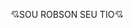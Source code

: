 💘SOU ROBSON SEU TIO💘

<!--
**matadordeporco9090/matadordeporco9090** is a ✨ _special_ ✨ repository because its `README.md` (this file) appears on your GitHub profile.

Here are some ideas to get you started:

- 🔭 I’m currently working on ...bar
- 🌱 I’m currently learning ...pensamento computacional
- 👯 I’m looking to collaborate on ...pra aula
- 🤔 I’m looking for help with ...silencio
- 💬 Ask me about ...nada
- 📫 How to reach me: I’m currently learning ...codigos
- 😄 Pronouns: ...meu nossos
- ⚡ Fun fact: ...tu é mano?
-->
